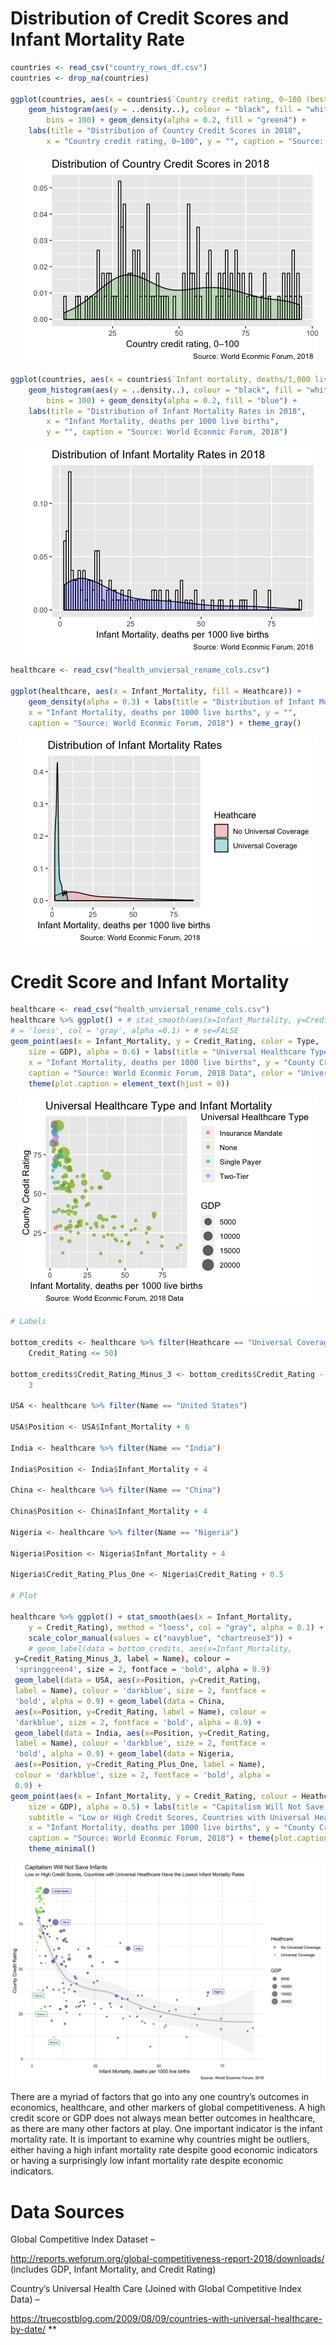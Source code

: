 
Distribution of Credit Scores and Infant Mortality Rate
=======================================================

``` r
countries <- read_csv("country_rows_df.csv")
countries <- drop_na(countries)

ggplot(countries, aes(x = countries$`Country credit rating, 0–100 (best)*`)) + 
    geom_histogram(aes(y = ..density..), colour = "black", fill = "white", 
        bins = 100) + geom_density(alpha = 0.2, fill = "green4") + 
    labs(title = "Distribution of Country Credit Scores in 2018", 
        x = "Country credit rating, 0–100", y = "", caption = "Source: World Econmic Forum, 2018")
```

<img src="Global_Metrics_files/figure-markdown_github/unnamed-chunk-1-1.png" style="display: block; margin: auto;" />

``` r
ggplot(countries, aes(x = countries$`Infant mortality, deaths/1,000 live births*`)) + 
    geom_histogram(aes(y = ..density..), colour = "black", fill = "white", 
        bins = 100) + geom_density(alpha = 0.2, fill = "blue") + 
    labs(title = "Distribution of Infant Mortality Rates in 2018", 
        x = "Infant Mortality, deaths per 1000 live births", 
        y = "", caption = "Source: World Econmic Forum, 2018")
```

<img src="Global_Metrics_files/figure-markdown_github/unnamed-chunk-2-1.png" style="display: block; margin: auto;" />

``` r
healthcare <- read_csv("health_unviersal_rename_cols.csv")

ggplot(healthcare, aes(x = Infant_Mortality, fill = Heathcare)) + 
    geom_density(alpha = 0.3) + labs(title = "Distribution of Infant Mortality Rates", 
    x = "Infant Mortality, deaths per 1000 live births", y = "", 
    caption = "Source: World Econmic Forum, 2018") + theme_gray()
```

<img src="Global_Metrics_files/figure-markdown_github/unnamed-chunk-3-1.png" style="display: block; margin: auto;" />

Credit Score and Infant Mortality
=================================

``` r
healthcare <- read_csv("health_unviersal_rename_cols.csv")
healthcare %>% ggplot() + # stat_smooth(aes(x=Infant_Mortality, y=Credit_Rating),method
# = 'loess', col = 'gray', alpha =0.1) + # se=FALSE
geom_point(aes(x = Infant_Mortality, y = Credit_Rating, color = Type, 
    size = GDP), alpha = 0.6) + labs(title = "Universal Healthcare Type and Infant Mortality", 
    x = "Infant Mortality, deaths per 1000 live births", y = "County Credit Rating", 
    caption = "Source: World Econmic Forum, 2018 Data", color = "Universal Healthcare Type") + 
    theme(plot.caption = element_text(hjust = 0))
```

<img src="Global_Metrics_files/figure-markdown_github/unnamed-chunk-4-1.png" style="display: block; margin: auto;" />

``` r
# Labels

bottom_credits <- healthcare %>% filter(Heathcare == "Universal Coverage" & 
    Credit_Rating <= 50)

bottom_credits$Credit_Rating_Minus_3 <- bottom_credits$Credit_Rating - 
    3

USA <- healthcare %>% filter(Name == "United States")

USA$Position <- USA$Infant_Mortality + 6

India <- healthcare %>% filter(Name == "India")

India$Position <- India$Infant_Mortality + 4

China <- healthcare %>% filter(Name == "China")

China$Position <- China$Infant_Mortality + 4

Nigeria <- healthcare %>% filter(Name == "Nigeria")

Nigeria$Position <- Nigeria$Infant_Mortality + 4

Nigeria$Credit_Rating_Plus_One <- Nigeria$Credit_Rating + 0.5

# Plot

healthcare %>% ggplot() + stat_smooth(aes(x = Infant_Mortality, 
    y = Credit_Rating), method = "loess", col = "gray", alpha = 0.1) + 
    scale_color_manual(values = c("navyblue", "chartreuse3")) + 
    # geom_label(data = bottom_credits, aes(x=Infant_Mortality,
 y=Credit_Rating_Minus_3, label = Name), colour =
 'springgreen4', size = 2, fontface = 'bold', alpha = 0.9)
 geom_label(data = USA, aes(x=Position, y=Credit_Rating,
 label = Name), colour = 'darkblue', size = 2, fontface =
 'bold', alpha = 0.9) + geom_label(data = China,
 aes(x=Position, y=Credit_Rating, label = Name), colour =
 'darkblue', size = 2, fontface = 'bold', alpha = 0.9) +
 geom_label(data = India, aes(x=Position, y=Credit_Rating,
 label = Name), colour = 'darkblue', size = 2, fontface =
 'bold', alpha = 0.9) + geom_label(data = Nigeria,
 aes(x=Position, y=Credit_Rating_Plus_One, label = Name),
 colour = 'darkblue', size = 2, fontface = 'bold', alpha =
 0.9) +
geom_point(aes(x = Infant_Mortality, y = Credit_Rating, colour = Heathcare, 
    size = GDP), alpha = 0.5) + labs(title = "Capitalism Will Not Save Infants", 
    subtitle = "Low or High Credit Scores, Countries with Universal Healthcare Have the Lowest Infant Mortality Rates", 
    x = "Infant Mortality, deaths per 1000 live births", y = "County Credit Rating", 
    caption = "Source: World Econmic Forum, 2018") + theme(plot.caption = element_text(hjust = 0)) + 
    theme_minimal()
```

<img src="Global_Metrics_files/figure-markdown_github/unnamed-chunk-5-1.png" style="display: block; margin: auto;" />

There are a myriad of factors that go into any one country’s outcomes in economics, healthcare, and other markers of global competitiveness. A high credit score or GDP does not always mean better outcomes in healthcare, as there are many other factors at play. One important indicator is the infant mortality rate. It is important to examine why countries might be outliers, either having a high infant mortality rate despite good economic indicators or having a surprisingly low infant mortality rate despite economic indicators.

Data Sources
============

Global Competitive Index Dataset –

<http://reports.weforum.org/global-competitiveness-report-2018/downloads/> (includes GDP, Infant Mortality, and Credit Rating)

Country’s Universal Health Care (Joined with Global Competitive Index Data) –

<https://truecostblog.com/2009/08/09/countries-with-universal-healthcare-by-date/> \*\*
